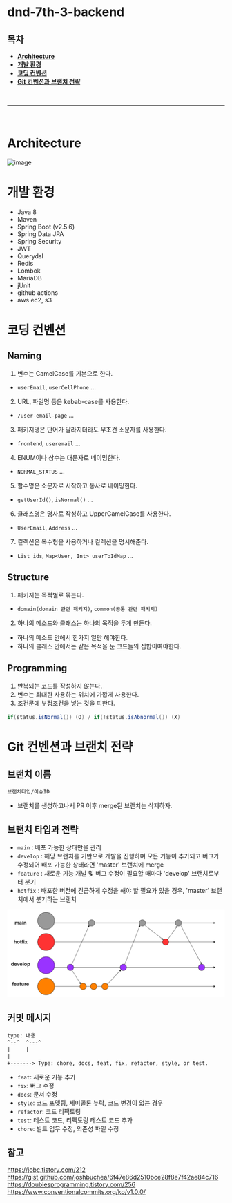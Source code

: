 # dnd-7th-3-backend

## 목차
* **[Architecture](#Architecture)**
* **[개발 환경](#개발-환경)**
* **[코딩 컨벤션](#코딩-컨벤션)**
* **[Git 컨벤션과 브랜치 전략](#Git-컨벤션과-브랜치-전략)**

<br><hr><br>

# Architecture
![image](https://user-images.githubusercontent.com/97106584/179395355-c3f98ac1-7983-4a39-9397-f7ebb0831d3c.png)

# 개발 환경
* Java 8
* Maven
* Spring Boot (v2.5.6)
* Spring Data JPA
* Spring Security
* JWT
* Querydsl
* Redis
* Lombok
* MariaDB
* jUnit
* github actions
* aws ec2, s3

# 코딩 컨벤션
## Naming
1. 변수는 CamelCase를 기본으로 한다.
- `userEmail`, `userCellPhone` ...
2. URL, 파일명 등은 kebab-case를 사용한다.
- `/user-email-page` ...
3. 패키지명은 단어가 달라지더라도 무조건 소문자를 사용한다.
- `frontend`, `useremail` ...
4. ENUM이나 상수는 대문자로 네이밍한다.
- `NORMAL_STATUS` ...
5. 함수명은 소문자로 시작하고 동사로 네이밍한다.
- `getUserId()`, `isNormal()` ...
6. 클래스명은 명사로 작성하고 UpperCamelCase를 사용한다.
- `UserEmail`, `Address` ...
7. 컬렉션은 복수형을 사용하거나 컬렉션을 명시해준다.
- `List ids`, `Map<User, Int> userToIdMap` ...
## Structure
1. 패키지는 목적별로 묶는다.
- `domain(domain 관련 패키지)`, `common(공통 관련 패키지)`
2. 하나의 메소드와 클래스는 하나의 목적을 두게 만든다.
- 하나의 메소드 안에서 한가지 일만 해야한다.
- 하나의 클래스 안에서는 같은 목적을 둔 코드들의 집합이여야한다.
## Programming
1. 반복되는 코드를 작성하지 않는다.
2. 변수는 최대한 사용하는 위치에 가깝게 사용한다.
3. 조건문에 부정조건을 넣는 것을 피한다.
```java
if(status.isNormal()) (O) / if(!status.isAbnormal()) (X)
```

# Git 컨벤션과 브랜치 전략
## 브랜치 이름
`브랜치타입/이슈ID`
- 브랜치를 생성하고나서 PR 이후 merge된 브랜치는 삭제하자.
## 브랜치 타입과 전략
- `main` : 배포 가능한 상태만을 관리
- `develop` : 해당 브랜치를 기반으로 개발을 진행하며 모든 기능이 추가되고 버그가 수정되어 배포 가능한 상태라면 'master' 브랜치에 merge
- `feature` : 새로운 기능 개발 및 버그 수정이 필요할 때마다 'develop' 브랜치로부터 분기
- `hotfix` : 배포한 버전에 긴급하게 수정을 해야 할 필요가 있을 경우, 'master' 브랜치에서 분기하는 브랜치

![gitflow](https://github.com/dnd-side-project/dnd-7th-3-backend/blob/develop/gitflow.PNG)

## 커밋 메시지
```
type: 내용
^--^  ^---^
|     |
|
+-------> Type: chore, docs, feat, fix, refactor, style, or test.
```
- `feat`: 새로운 기능 추가
- `fix`: 버그 수정
- `docs`: 문서 수정
- `style`: 코드 포맷팅, 세미콜론 누락, 코드 변경이 없는 경우
- `refactor`: 코드 리팩토링
- `test`: 테스트 코드, 리펙토링 테스트 코드 추가
- `chore`: 빌드 업무 수정, 의존성 파일 수정

## 참고
https://jobc.tistory.com/212    
https://gist.github.com/joshbuchea/6f47e86d2510bce28f8e7f42ae84c716    
https://doublesprogramming.tistory.com/256    
https://www.conventionalcommits.org/ko/v1.0.0/
